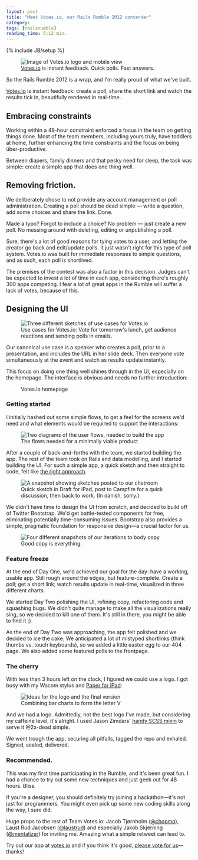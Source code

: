 ```yaml
---
layout: post
title: "Meet Votes.io, our Rails Rumble 2012 contender"
category: 
tags: [railsrumble]
reading_time: 5:12 min.
---
```

{% include JB/setup %}

<figure>
	<img src="/images/rails-rumble-votes-io.jpg" alt="Image of Votes.io logo and mobile view">
	<figcaption><a href="http://votes.io/">Votes.io</a> is instant feedback. Quick polls. Fast answers.</figcaption>
</figure>

So the Rails Rumble 2012 is a wrap, and I'm really proud of what we've built.

[Votes.io](http://votes.io) is instant feedback: create a poll, share the short link and watch the results tick in, beautifully rendered in real-time.

## Embracing constraints

Working within a 48-hour constraint enforced a focus in the team on getting things done. Most of the team members, including yours truly, have toddlers at home, further enhancing the time constraints and the focus on being über-productive.

Between diapers, family dinners and that pesky need for sleep, the task was simple: create a simple app that does one thing well.

## Removing friction.

We deliberately chose to not provide any account management or poll administration. Creating a poll should be dead simple — write a question, add some choices and share the link. Done.

Made a typo? Forgot to include a choice? No problem — just create a new poll. No messing around with deleting, editing or unpublishing a poll.

Sure, there's a lot of good reasons for tying votes to a user, and letting the creator go back and edit/update polls. It just wasn't right for this type of poll system. Votes.io was built for immediate responses to simple questions, and as such, each poll is shortlived.

The premises of the contest was also a factor in this decision. Judges can't be expected to invest a lot of time in each app, considering there's roughly 300 apps competing. I fear a lot of great apps in the Rumble will suffer a lack of votes, because of this.

## Designing the UI

<figure>
	<img src="/images/rails-rumble-usecases-votes-io.jpg" alt="Three different sketches of use cases for Votes.io">
	<figcaption>Use cases for Votes.io: Vote for tomorrow's lunch, get audience reactions and sending polls in emails.</figcaption>
</figure>

Our canonical use case is a speaker who creates a poll, prior to a presentation, and includes the URL in her slide deck. Then everyone vote simultaneously at the event and watch as results update instantly.

This focus on doing one thing well shines through in the UI, especially on the homepage. The interface is obvious and needs no further introduction:

<figure>
	<img src="/images/rails-rumble-votes-io-homepage.png" alt="">
	<figcaption>Votes.io homepage</figcaption>
</figure>

### Getting started

I initially hashed out some simple flows, to get a feel for the screens we'd need and what elements would be required to support the interactions:

<figure>
	<img src="/images/rails-rumble-userflows-votes-io.jpg" alt="Two diagrams of the user flows, needed to build the app">
	<figcaption>The flows needed for a minimally viable product</figcaption>
</figure>

After a couple of back-and-forths with the team, we started building the app. The rest of the team took on Rails and data modelling, and I started building the UI. For such a simple app, a quick sketch and then straight to code, felt like [the right approach](http://cabgfx.com/2012/03/16/removing-waste-in-your-design-process/).

<figure>
	<img src="/images/rails-rumble-campfire-sketches-votes-io.png" alt="A snapshot showing sketches posted to our chatroom">
	<figcaption>Quick sketch in Draft for iPad, post to Campfire for a quick discussion, then back to work. (In danish, sorry.)</figcaption>
</figure>

We didn't have time to design the UI from scratch, and decided to build off of Twitter Bootstrap. We'd get battle-tested components for free, eliminating potentially time-consuming issues. Bootstrap also provides a simple, pragmatic foundation for responsive design—a crucial factor for us.

<figure>
	<img src="/images/rails-rumble-copy-iterations-votes-io.jpg" alt="Four different snapshots of our iterations to body copy">
	<figcaption>Good copy is everything.</figcaption>
</figure>

### Feature freeze

At the end of Day One, we'd achieved our goal for the day: have a working, usable app. Still rough around the edges, but feature-complete. Create a poll; get a short link; watch results update in real-time, visualized in three different charts.

We started Day Two polishing the UI, refining copy, refactoring code and squashing bugs. We didn't quite manage to make all the visualizations really sing, so we decided to kill one of them. It's still in there, you might be able to find it ;)

As the end of Day Two was approaching, the app felt polished and we decided to ice the cake. We anticipated a lot of mistyped shortlinks (think thumbs vs. touch keyboards), so we added a little easter egg to our 404 page. We also added some featured polls to the frontpage.

### The cherry

With less than 3 hours left on the clock, I figured we could use a logo. I got busy with my Wacom stylus and [Paper for iPad](http://www.fiftythree.com/paper):

<figure>
	<img src="/images/rails-rumble-logo-iterations-votes-io.jpg" alt="Ideas for the logo and the final version">
	<figcaption>Combining bar charts to form the letter V</figcaption>
</figure>

And we had a logo. Admittedly, not the best logo I've made, but considering my caffeine level, it's alright. I used Jason Zimdars' [handy SCSS mixin](http://37signals.com/svn/posts/3271-easy-retina-ready-images-using-scss) to serve it @2x-dead simple.

We went trough the app, securing all pitfalls, tagged the repo and exhaled. Signed, sealed, delivered.

### Recommended.

This was my first time participating in the Rumble, and it's been great fun. I had a chance to try out some new techniques and just geek out for 48 hours. Bliss.

If you're a designer, you should definitely try joining a hackathon—it's not just for programmers. You might even pick up some new coding skills along the way, I sure did.

Huge props to the rest of Team Votes.io: Jacob Tjørnholm ([@chopmo][]), Laust Rud Jacobsen ([@laustrud][]) and especially Jakob Skjerning ([@mentalizer][]) for inviting me. Amazing what a simple retweet can lead to.

[@chopmo]: https://twitter.com/chopmo
[@laustrud]: https://twitter.com/laustrud
[@mentalizer]: https://twitter.com/mentalizer

Try out our app at [votes.io](http://votes.io) and if you think it's good, [please vote for us](http://railsrumble.com/entries/159-votes-io)—thanks!